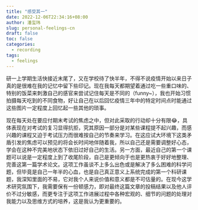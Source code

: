 ```yaml
---
title: "感受其一"
date: 2022-12-06T22:34:16+08:00
author: 潘玺玮
slug: personal-feelings-cn
draft: false
toc: false
categories:
  - recording
tags: 
  - feelings
---
```

研一上学期生活快接近末尾了，又在学校待了快半年，不得不说疫情开始以来日子真的是很难在我的记忆中留下些印记。现在我每天都期望着通过吃一些重口味的、特别的饭菜来刺激自己的感官来尝试记住每天是不同的（funny~），我也开始习惯拍摄每天吃到的不同食物，好让自己在以后回忆疫情三年中的特定时间点时能通过这些图片一定程度上回忆起一些其他的琐事。

现在每天处在要应付期末考试的焦虑之中，但对此采取的行动却十分有限&#128514;，具体表现在对考试的复习显得抗拒，究其原因一部分是对某些课程提不起兴趣，而感兴趣的课程又迫于考试压力而很难按自己的节奏来学习。在这应试大环境下这类矛盾引发的焦虑可以预见的将会长时间地伴随着我，所以自己还是需要调整好心态，学会在这种不完美地状态下依旧过好自己的生活。另一方面，最近自己的第一个课题可以说是一定程度上到了收尾阶段，自己是更倾向于也是更热衷于好好地整理、完善这第一篇学术论文。这项工作虽谈不上多么出色或是解决了多么困难的科学问题，但毕竟是自己一年半的心血，也是自己真正意义上系统完成的第一个科研课题，我深知里面的不易，它对我个人来说价值和意义都是不可估量的。在现今这学术研究氛围下，我需要保有一份顿感力，即对最终这篇文章的投稿结果以及他人评价不过分敏感，而更专注于这项工作进展过程中各种宏观的、细节的问题的处理对我能力以及思维方式的培养，这是我认为更重要的。
